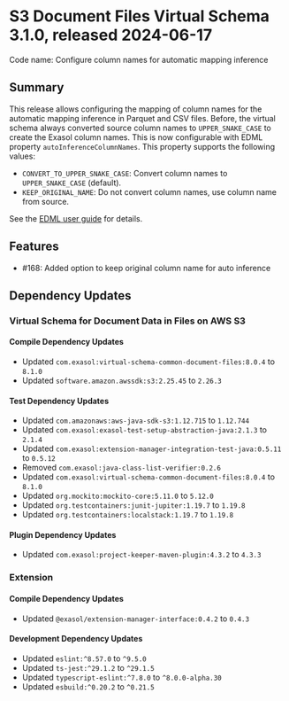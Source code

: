 # S3 Document Files Virtual Schema 3.1.0, released 2024-06-17

Code name: Configure column names for automatic mapping inference

## Summary

This release allows configuring the mapping of column names for the automatic mapping inference in Parquet and CSV files. Before, the virtual schema always converted source column names to `UPPER_SNAKE_CASE` to create the Exasol column names. This is now configurable with EDML property `autoInferenceColumnNames`. This property supports the following values:
* `CONVERT_TO_UPPER_SNAKE_CASE`: Convert column names to `UPPER_SNAKE_CASE` (default).
* `KEEP_ORIGINAL_NAME`: Do not convert column names, use column name from source.

See the [EDML user guide](https://github.com/exasol/virtual-schema-common-document/blob/main/doc/user_guide/edml_user_guide.md#column-name-conversion) for details.

## Features

* #168: Added option to keep original column name for auto inference

## Dependency Updates

### Virtual Schema for Document Data in Files on AWS S3

#### Compile Dependency Updates

* Updated `com.exasol:virtual-schema-common-document-files:8.0.4` to `8.1.0`
* Updated `software.amazon.awssdk:s3:2.25.45` to `2.26.3`

#### Test Dependency Updates

* Updated `com.amazonaws:aws-java-sdk-s3:1.12.715` to `1.12.744`
* Updated `com.exasol:exasol-test-setup-abstraction-java:2.1.3` to `2.1.4`
* Updated `com.exasol:extension-manager-integration-test-java:0.5.11` to `0.5.12`
* Removed `com.exasol:java-class-list-verifier:0.2.6`
* Updated `com.exasol:virtual-schema-common-document-files:8.0.4` to `8.1.0`
* Updated `org.mockito:mockito-core:5.11.0` to `5.12.0`
* Updated `org.testcontainers:junit-jupiter:1.19.7` to `1.19.8`
* Updated `org.testcontainers:localstack:1.19.7` to `1.19.8`

#### Plugin Dependency Updates

* Updated `com.exasol:project-keeper-maven-plugin:4.3.2` to `4.3.3`

### Extension

#### Compile Dependency Updates

* Updated `@exasol/extension-manager-interface:0.4.2` to `0.4.3`

#### Development Dependency Updates

* Updated `eslint:^8.57.0` to `^9.5.0`
* Updated `ts-jest:^29.1.2` to `^29.1.5`
* Updated `typescript-eslint:^7.8.0` to `^8.0.0-alpha.30`
* Updated `esbuild:^0.20.2` to `^0.21.5`

